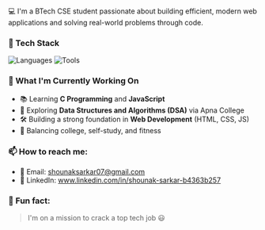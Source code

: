 💻 I'm a BTech CSE student passionate about building efficient, modern web applications and solving real-world problems through code.

### 🧰 Tech Stack
![Languages](https://skillicons.dev/icons?i=html,css,js,c,cpp,python)
![Tools](https://skillicons.dev/icons?i=git,github,vscode,linux)

### 🚀 What I'm Currently Working On
- 📚 Learning **C Programming** and **JavaScript**
- 🧠 Exploring **Data Structures and Algorithms (DSA)** via Apna College
- 🛠️ Building a strong foundation in **Web Development** (HTML, CSS, JS)
- 💪 Balancing college, self-study, and fitness

### 📫 How to reach me:
- 📧 Email: shounaksarkar07@gmail.com
- 💼 LinkedIn: www.linkedin.com/in/shounak-sarkar-b4363b257

### 🎯 Fun fact:
> I'm on a mission to crack a top tech job 😃
